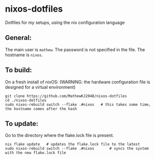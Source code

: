 # nixos-dotfiles
Dotfiles for my setups, using the nix configuration language

## General:

The main user is `mathew`. The password is not specified in the file. The hostname is `nixos`.

## To build:

On a fresh install of nixOS: (WARNING: the hardware configuration file is designed for a virtual environment)

```
git clone https://github.com/MathewKJ2048/nixos-dotfiles
cd ./nixos-dotfiles
sudo nixos-rebuild switch --flake .#nixos   # this takes some time, the hostname comes after the hash
```

## To update:

Go to the directory where the flake.lock file is present. 

```
nix flake update   # updates the flake.lock file to the latest
sudo nixos-rebuild switch --flake .#nixos       # syncs the system with the new flake.lock file
```